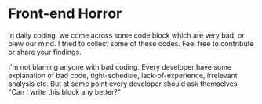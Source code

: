 # Front-end Horror
In daily coding, we come across some code block which are very bad, or blew our mind. I tried to collect some of these codes. Feel free to contribute or share your findings.

I'm not blaming anyone with bad coding. Every developer have some explanation of bad code, tight-schedule, lack-of-experience, irrelevant analysis etc. But at some point every developer should ask themselves, "Can I write this block any better?"